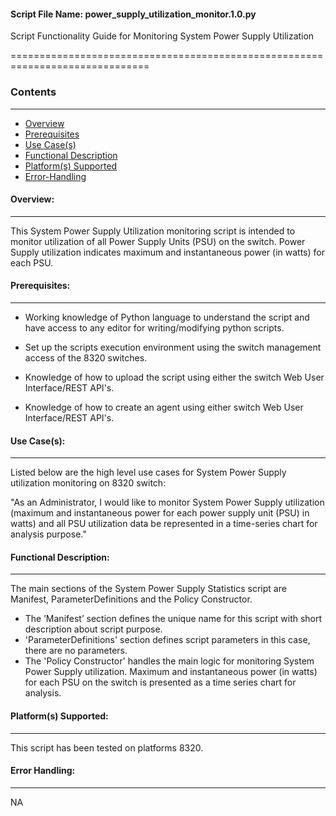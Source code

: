 #### Script File Name: power_supply_utilization_monitor.1.0.py 
   
Script Functionality Guide for Monitoring System Power Supply Utilization 

==============================================================================

### Contents
------------------------------------------------------------------------------
- [Overview](#Overview)
- [Prerequisites](#Prerequisites)
- [Use Case(s)](#Use_Case)
- [Functional Description](#Functional_Description)
- [Platform(s) Supported](#Platforms_Supported)
- [Error-Handling](#Error-Handling)

<a id='Overview'></a>
#### Overview:

------------------------------------------------------------------------------
This System Power Supply Utilization monitoring script is intended to monitor
utilization of all Power Supply Units (PSU) on the switch. Power Supply 
utilization indicates maximum and instantaneous power (in watts) for each PSU. 
 
<a id='Prerequisites'></a>
#### Prerequisites:
------------------------------------------------------------------------------

- Working knowledge of Python language to understand the script and have 
access to any editor for writing/modifying python scripts.

- Set up the scripts execution environment using the switch management access 
of the 8320 switches.

- Knowledge of how to upload the script using either the switch Web User 
Interface/REST API's.

- Knowledge of how to create an agent using either switch Web User 
Interface/REST API's.

<a id='Use_Case'/></a>
#### Use Case(s):

------------------------------------------------------------------------------  
Listed below are the high level use cases for System Power Supply utilization
monitoring on 8320 switch: 

"As an Administrator, I would like to monitor System Power Supply utilization
(maximum and instantaneous power for each power supply unit (PSU) in watts)
and all PSU utilization data be represented in a time-series chart for
analysis purpose."    
   
<a id='Functional_Description'/></a>
#### Functional Description:

------------------------------------------------------------------------------
The main sections of the System Power Supply Statistics script are Manifest, 
ParameterDefinitions and the Policy Constructor.    

- The ’Manifest’ section defines the unique name for this script with short 
description about script purpose.
- 'ParameterDefinitions' section defines script parameters in this case,
there are no parameters.  
- The 'Policy Constructor' handles the main logic for monitoring System Power
Supply utilization. Maximum and instantaneous power (in watts) for each PSU 
on the switch is presented as a time series chart for analysis. 

<a id='Platforms_Supported'/></a>
#### Platform(s) Supported:

------------------------------------------------------------------------------
This script has been tested on platforms 8320.

<a id='Error-Handling'/></a>
#### Error Handling:

------------------------------------------------------------------------------
NA  
